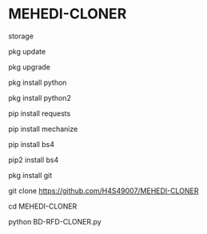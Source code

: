 # MEHEDI-CLONER


storage

pkg update

pkg upgrade

pkg install python

pkg install python2

pip install requests

pip install mechanize

pip install bs4

pip2 install bs4

pkg install git

git clone https://github.com/H4S49007/MEHEDI-CLONER

cd MEHEDI-CLONER

python BD-RFD-CLONER.py
